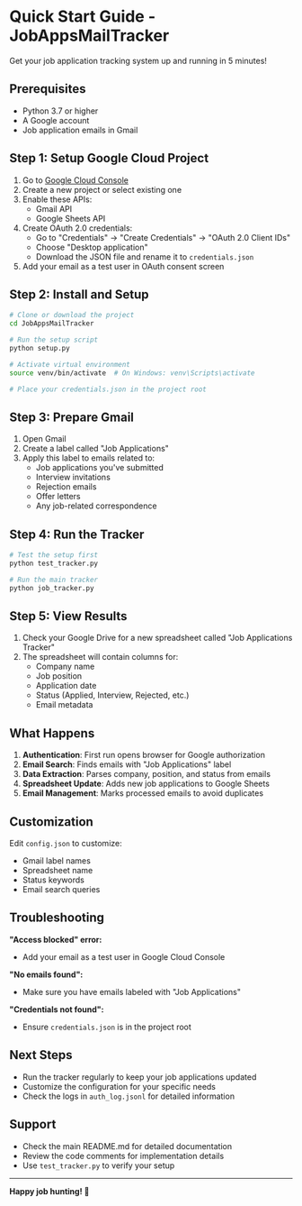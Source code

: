 # Quick Start Guide - JobAppsMailTracker

Get your job application tracking system up and running in 5 minutes!

## Prerequisites

- Python 3.7 or higher
- A Google account
- Job application emails in Gmail

## Step 1: Setup Google Cloud Project

1. Go to [Google Cloud Console](https://console.cloud.google.com/)
2. Create a new project or select existing one
3. Enable these APIs:
   - Gmail API
   - Google Sheets API
4. Create OAuth 2.0 credentials:
   - Go to "Credentials" → "Create Credentials" → "OAuth 2.0 Client IDs"
   - Choose "Desktop application"
   - Download the JSON file and rename it to `credentials.json`
5. Add your email as a test user in OAuth consent screen

## Step 2: Install and Setup

```bash
# Clone or download the project
cd JobAppsMailTracker

# Run the setup script
python setup.py

# Activate virtual environment
source venv/bin/activate  # On Windows: venv\Scripts\activate

# Place your credentials.json in the project root
```

## Step 3: Prepare Gmail

1. Open Gmail
2. Create a label called "Job Applications"
3. Apply this label to emails related to:
   - Job applications you've submitted
   - Interview invitations
   - Rejection emails
   - Offer letters
   - Any job-related correspondence

## Step 4: Run the Tracker

```bash
# Test the setup first
python test_tracker.py

# Run the main tracker
python job_tracker.py
```

## Step 5: View Results

1. Check your Google Drive for a new spreadsheet called "Job Applications Tracker"
2. The spreadsheet will contain columns for:
   - Company name
   - Job position
   - Application date
   - Status (Applied, Interview, Rejected, etc.)
   - Email metadata

## What Happens

1. **Authentication**: First run opens browser for Google authorization
2. **Email Search**: Finds emails with "Job Applications" label
3. **Data Extraction**: Parses company, position, and status from emails
4. **Spreadsheet Update**: Adds new job applications to Google Sheets
5. **Email Management**: Marks processed emails to avoid duplicates

## Customization

Edit `config.json` to customize:
- Gmail label names
- Spreadsheet name
- Status keywords
- Email search queries

## Troubleshooting

**"Access blocked" error:**
- Add your email as a test user in Google Cloud Console

**"No emails found":**
- Make sure you have emails labeled with "Job Applications"

**"Credentials not found":**
- Ensure `credentials.json` is in the project root

## Next Steps

- Run the tracker regularly to keep your job applications updated
- Customize the configuration for your specific needs
- Check the logs in `auth_log.jsonl` for detailed information

## Support

- Check the main README.md for detailed documentation
- Review the code comments for implementation details
- Use `test_tracker.py` to verify your setup

---

**Happy job hunting! 🚀** 